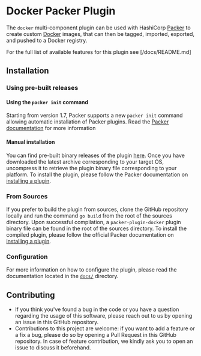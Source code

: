 # Docker Packer Plugin

The `docker` multi-component plugin can be used with HashiCorp [Packer][packer]
to create custom [Docker](https://docker.io) images, that can then be tagged,
imported, exported, and pushed to a Docker registry.

For the full list of available features for this plugin see [/docs/README.md]


## Installation

### Using pre-built releases

#### Using the `packer init` command

Starting from version 1.7, Packer supports a new `packer init` command allowing
automatic installation of Packer plugins. Read the
[Packer documentation][packer-doc-init] for more information


#### Manual installation

You can find pre-built binary releases of the plugin [here][releases].
Once you have downloaded the latest archive corresponding to your target OS,
uncompress it to retrieve the plugin binary file corresponding to your platform.
To install the plugin, please follow the Packer documentation on
[installing a plugin][packer-doc-plugins].


### From Sources

If you prefer to build the plugin from sources, clone the GitHub repository
locally and run the command `go build` from the root of the sources
directory. Upon successful compilation, a `packer-plugin-docker` plugin
binary file can be found in the root of the sources directory.
To install the compiled plugin, please follow the official Packer documentation
on [installing a plugin][packer-doc-plugins].


### Configuration

For more information on how to configure the plugin, please read the
documentation located in the [`docs/`](docs) directory.


## Contributing

* If you think you've found a bug in the code or you have a question regarding
  the usage of this software, please reach out to us by opening an issue in
  this GitHub repository.
* Contributions to this project are welcome: if you want to add a feature or a
  fix a bug, please do so by opening a Pull Request in this GitHub repository.
  In case of feature contribution, we kindly ask you to open an issue to
  discuss it beforehand.


[packer-doc-plugins]: https://www.packer.io/docs/extending/plugins/#installing-plugins
[packer-doc-init]: https://www.packer.io/docs/commands/init
[packer-doc-plugins]: https://www.packer.io/docs/extending/plugins/#installing-plugins
[packer]: https://www.packer.io/
[releases]: https://github.com/hashicorp/packer-plugin-docker/releases
